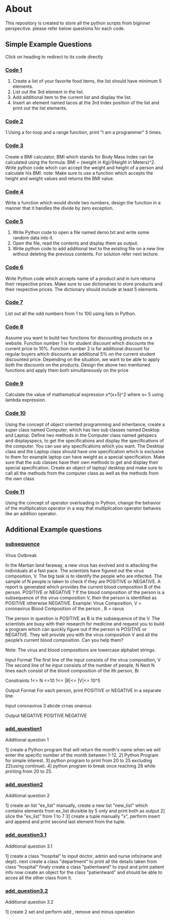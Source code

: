 # About
This repository is created to store all the python scripts from biginner perspecitve. please refer below questions for each code.
## Simple Example Questions
Click on heading to redirect to its code directly
### [Code 1](https://github.com/akhilpsin/Learning_pyhton/blob/main/code1.py)
1. Create a list of your favorite food items, the list should have minimum 5 elements.
2. List out the 3rd element in the list.
3. Add additional item to the current list and display the list.
4. Insert an element named tacos at the 3rd index position of the list and print out the list elements.
 
### [Code 2](https://github.com/akhilpsin/Learning_pyhton/blob/main/code2.py)
1.Using a for-loop and a range function, print "I am a programmer" 5 times.

### [Code 3](https://github.com/akhilpsin/Learning_pyhton/blob/main/code3.py)
 Create a BMI calculator, BMI which stands for Body Mass Index can be
 calculated using the formula: BMI = (weight in Kg)/(Height in Meters)^2.
 Write python code which can accept the weight and height of a person and
 calculate his BMI.
 note: Make sure to use a function which accepts the height and weight
 values and returns the BMI value.

### [Code 4](https://github.com/akhilpsin/Learning_pyhton/blob/main/code4.py)
 Write a function which would divide two numbers, design the function in a
 manner that it handles the divide by zero exception.

### [Code 5](https://github.com/akhilpsin/Learning_pyhton/blob/main/code5.py)
1. Write Python code to open a file named demo.txt and write some
random data into it.
2. Open the file, read the contents and display them as output.
3. Write python code to add additional text to the existing file on a new line
without deleting the previous contents.
For solution refer next lecture.

### [Code 6](https://github.com/akhilpsin/Learning_pyhton/blob/main/code6.py)
 Write Python code which accepts name of a product and in turn returns
 their respective prices.
 Make sure to use dictionaries to store products and their respective prices.
 The dictionary should include at least 5 elements.

### [Code 7](https://github.com/akhilpsin/Learning_pyhton/blob/main/code7.py)
 List out all the odd numbers from 1 to 100 using lists in Python.
 
### [Code 8](https://github.com/akhilpsin/Learning_pyhton/blob/main/code8.py)
 Assume you want to build two functions for discounting products on a 
 website.
 Function number 1 is for student discount which discounts the current price 
 to 10%.
 Function number 2 is for additional discount for regular buyers which 
 discounts an additional 5% on the current student discounted price.
 Depending on the situation, we want to be able to apply both the discounts 
 on the products.
 Design the above two mentioned functions and apply them both 
 simultaneously on the price
 
### [Code 9](https://github.com/akhilpsin/Learning_pyhton/blob/main/code9.py)
 Calculate the value of mathematical expression x*(x+5)^2 where x= 5 using
 lambda expression.

### [Code 10](https://github.com/akhilpsin/Learning_pyhton/blob/main/code10.py)
 Using the concept of object oriented programming and inheritance, create
 a super class named Computer, which has two sub classes named Desktop
 and Laptop.
 Define two methods in the Computer class named getspecs and
 displayspecs, to get the specifications and display the specifications of the
 computer.
 You can use any specifications which you want.
 The Desktop class and the Laptop class should have one specification which
 is exclusive to them for example laptop can have weight as a special
 specification.
 Make sure that the sub classes have their own methods to get and display
 their special specification.
 Create an object of laptop/ desktop and make sure to call all the methods
 from the computer class as well as the methods from the own class


### [Code 11](https://github.com/akhilpsin/Learning_pyhton/blob/main/code11.py)
 Using the concept of operator overloading in Python, change the behavior
 of the multiplication operator in a way that multiplication operator behaves
 like an addition operator.

## Additional Example questions
### [subsequence](https://github.com/akhilpsin/Learning_pyhton/blob/main/subsequence%20.py)
 Virus Outbreak

 In the Martian land faraway, a new virus has evolved and is attacking the individuals at a fast pace. The scientists have figured out the virus composition, V. The big task is to identify the people who are infected. The sample of N people is taken to check if they are POSITIVE or NEGATIVE. A report is generated which provides the current blood composition B of the person.
 POSITIVE or NEGATIVE ?
 If the blood composition of the person is a subsequence of the virus composition V, then the person is identified as POSITIVE otherwise NEGATIVE.
 Example:
 Virus Composition, V = coronavirus
 Blood Composition of the person , B = ravus

 The person in question is POSITIVE as B is the subsequence of the V.
 The scientists are busy with their research for medicine and request you to build a program which can quickly figure out if the person is POSITIVE or NEGATIVE. They will provide you with the virus composition V and all the people’s current blood composition. Can you help them?

 Note: The virus and blood compositions are lowercase alphabet strings.

 Input Format
 The first line of the input consists of the virus composition, V
 The second line of he input consists of the number of people, N
 Next N lines each consist of the blood composition of the ith person, Bi

 Constraints
 1<= N <=10
 1<= |B|<= |V|<= 10^5

 Output Format
 For each person, print POSITIVE or NEGATIVE in a separate line.

 Input
 coronavirus
 3
 abcde
 crnas
 onarous

 Output
 NEGATIVE
 POSITIVE
 NEGATIVE
 
### [add_question1](https://github.com/akhilpsin/Learning_pyhton/blob/main/add_question1.py)
Additional question 1

  1] create a Python program that will return the month's name when we will enter the specific number of the month between 1-12.
  2] Python Program for simple interest.
  3] python program to print from 20 to 25 excluding 22(using continue).
  4] python program to break once reaching 28 while printing from 20 to 25.
  
### [add_question2](https://github.com/akhilpsin/Learning_pyhton/blob/main/add_question2.py)
Additional question 2

  1] create an list "ex_list" manually, create a new list "new_list" which contains elements from ex_list divisible by 5 only and print both as output
  2] slice the "ex_list" from 1 to 7
  3] create a tuple manually "x", perform insert and append and print second last element from the tuple.

### [add_question3.1](https://github.com/akhilpsin/Learning_pyhton/blob/main/add_question3.1.py)
Additional question 3.1

  1] create a class "hospital" to input doctor, admin and nurse info(name and dept). 
   next create a class "department" to print all the details taken from class "hospital" 
   finaly create a class "patientward" to input and print  patient info 
   now create an object for the class "patientward" and should be able to acces all the other class from it.

### [add_question3.2](https://github.com/akhilpsin/Learning_pyhton/blob/main/add_question3.2.py)
Additional question 3.2

  1] create 2 set and perform add , remove and minus operation





